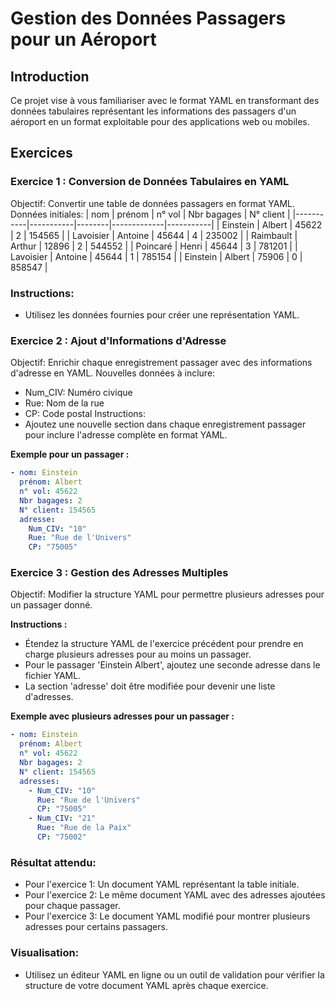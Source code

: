 # Gestion des Données Passagers pour un Aéroport

## Introduction
Ce projet vise à vous familiariser avec le format YAML en transformant des données tabulaires représentant les informations des passagers d'un aéroport en un format exploitable pour des applications web ou mobiles.

## Exercices

### Exercice 1 : Conversion de Données Tabulaires en YAML
Objectif: Convertir une table de données passagers en format YAML.
Données initiales:
  | nom       | prénom    | n° vol | Nbr bagages | N° client |
  |-----------|-----------|--------|-------------|-----------|
  | Einstein  | Albert    | 45622  | 2           | 154565    |
  | Lavoisier | Antoine   | 45644  | 4           | 235002    |
  | Raimbault | Arthur    | 12896  | 2           | 544552    |
  | Poincaré  | Henri     | 45644  | 3           | 781201    |
  | Lavoisier | Antoine   | 45644  | 1           | 785154    |
  | Einstein  | Albert    | 75906  | 0           | 858547    |

### Instructions:
  - Utilisez les données fournies pour créer une représentation YAML.

### Exercice 2 : Ajout d'Informations d'Adresse
Objectif: Enrichir chaque enregistrement passager avec des informations d'adresse en YAML.
Nouvelles données à inclure:
  - Num_CIV: Numéro civique
  - Rue: Nom de la rue
  - CP: Code postal
Instructions:
  - Ajoutez une nouvelle section dans chaque enregistrement passager pour inclure l'adresse complète en format YAML.


**Exemple pour un passager :**
```yaml
- nom: Einstein
  prénom: Albert
  n° vol: 45622
  Nbr bagages: 2
  N° client: 154565
  adresse:
    Num_CIV: "10"
    Rue: "Rue de l'Univers"
    CP: "75005"
```


### Exercice 3 : Gestion des Adresses Multiples
Objectif: Modifier la structure YAML pour permettre plusieurs adresses pour un passager donné.

**Instructions :**
- Étendez la structure YAML de l'exercice précédent pour prendre en charge plusieurs adresses pour au moins un passager.
- Pour le passager 'Einstein Albert', ajoutez une seconde adresse dans le fichier YAML.
- La section 'adresse' doit être modifiée pour devenir une liste d'adresses.

**Exemple avec plusieurs adresses pour un passager :**
```yaml
- nom: Einstein
  prénom: Albert
  n° vol: 45622
  Nbr bagages: 2
  N° client: 154565
  adresses:
    - Num_CIV: "10"
      Rue: "Rue de l'Univers"
      CP: "75005"
    - Num_CIV: "21"
      Rue: "Rue de la Paix"
      CP: "75002"
```

### Résultat attendu:
  - Pour l'exercice 1: Un document YAML représentant la table initiale.
  - Pour l'exercice 2: Le même document YAML avec des adresses ajoutées pour chaque passager.
  - Pour l'exercice 3: Le document YAML modifié pour montrer plusieurs adresses pour certains passagers.

### Visualisation:
  - Utilisez un éditeur YAML en ligne ou un outil de validation pour vérifier la structure de votre document YAML après chaque exercice.













